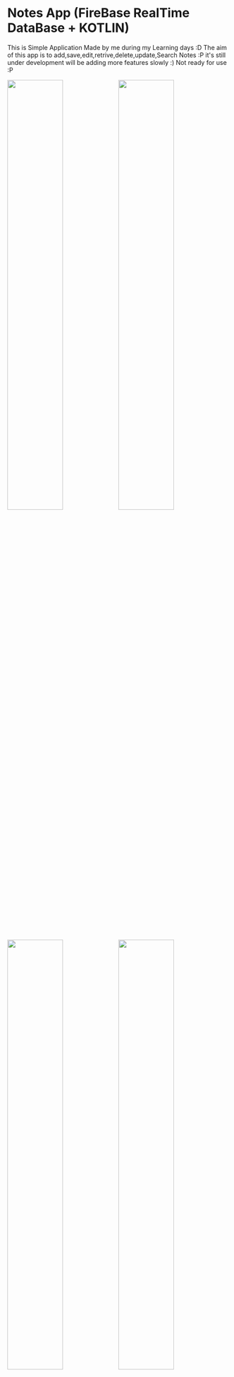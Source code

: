 
# Notes App (FireBase RealTime DataBase + KOTLIN)
This is Simple Application Made by me during my Learning days :D 
The aim of this app is to add,save,edit,retrive,delete,update,Search Notes :P 
it's still under development will be adding more features slowly :) 
Not ready for use :P 


<img src="https://user-images.githubusercontent.com/16434154/40385981-1643effc-5e26-11e8-8d11-1b2fdeded4a7.png" width="50%" ><img src="https://user-images.githubusercontent.com/16434154/40385922-d79f1718-5e25-11e8-8dd8-fc5d13d2961b.png" width="50%" >
<img src="https://user-images.githubusercontent.com/16434154/40385936-e56631ba-5e25-11e8-9135-0fbbfe5ba0da.png" width="50%" ><img src="https://user-images.githubusercontent.com/16434154/40387166-8992900a-5e29-11e8-8aca-3b2738ba3d05.png" width="50%" >
